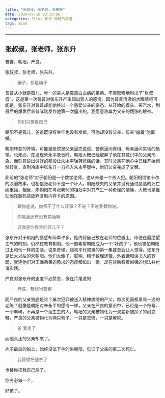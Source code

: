 ```yaml
---
title: "张叔叔，张老师，张东升"
date: 2020-07-10 23:30:06
categories: Films 影评 隐秘的角落
tags: mind
---
```


---

## 张叔叔，张老师，张东升

普普，朝阳，严良。

张叔叔，张老师，张东升。

> 骗子，都是骗子

普普从小就是孤儿，唯一的亲人是罹患白血病的弟弟。不假思索地叫出了“张叔叔”，这是第一次普普对张东升产生超出旁人的感情。因为普普清澈的大眼睛吧可能是，张东升对普普却能始终以一个慈爱父亲的姿态，从开始的摸头、买汽水，到最后的爆发后普普哮喘发作他第一次露出的，我愿意称其为父亲的慌张的眼神。



> 你们只想着自己

朝阳不是孤儿，爸爸既没有坐牢也没有发疯，可他却没有父亲，母亲“逼着”他离婚。

朝阳转变的开端，可能是医院里父亲逼完说谎、警察逼问真相、母亲逼问实话的绝望。也未必，在发现朱永平录音时，朝阳大概已经放弃了他在其意识中的父亲形象，而刻意说出讨好的那段让朱永平辗转悲痛的话。其时父亲在他心中已经开始悄然转变，直到冷库中张东升一刀插入朱永平腹中，新旧父亲完成了交替。

此前的”张老师“对于朝阳是一个数学老师，也从未是一个杀人犯。朝阳相信笛卡尔的浪漫故事，也相信张老师不是一个坏人。朝阳缺失的父亲并没有通过晶晶的死亡而重拾，相反，朱朝阳在与张老师的相处中对其产生一种奇怪的情愫，大概也是推动他在数码店放弃复制内存卡的原因。

> 跟你爸说，你都干了什么好事？不说？不说我替你说。
>
> 你嘴里还有没有实话啊
>
> 这就是你教育的好儿子？

张东升对于朝阳的情感却简单许多，始终将自己放在老师的位置上，即便在最绝望生气的时刻，仍然在教育朝阳。他一直希望朝阳成为一个”好孩子“，他也害怕朝阳过上和他一样的生活。说来奇怪，起初平行叙事的第一集甚至会让人觉得，张东升是长大以后的朱朝阳。他们太像了，聪明、精于数理逻辑、外表谦和读书人的软弱，就连他们对王瑶弟弟的恳求的态度都如出一辙，却在背后有着凶狠的想法并付诸实践。

严良对张东升的态度不必赘言，像在片尾说的

> 老陈，我想当警察

而严良的父亲到底是谁？屡次犯罪被送入精神病院的严父，每次见面都臭骂一通的老陈？就像是朝阳对朱永平的感情一样，父亲在严良的意识中，已经是一个符号、一个丰碑，不再是一个活生生的人。朝阳的父亲被物化为一双崭新被踩了的耐克鞋，严良的父亲被物化为两只梨子，一只是怨愤，一只是解脱。

> 爸 我走了

而他真正的父亲却来了。

片子最后的船上，始终没法下手的朱朝阳，见证了父亲的第二次死亡。

> 我替你把他杀了

也替你把我自己杀了。

你务必做一个，

好孩子。

